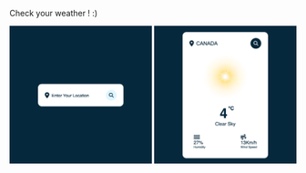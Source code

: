 Check your weather ! :)

<img width="250" src="images/app1.png">
<img width="250" src="images/app2.png">